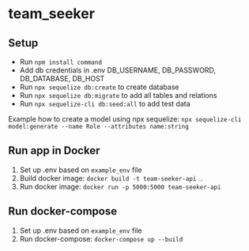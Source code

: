 # team_seeker


## Setup
 - Run `npm install command`
 - Add db credentials in .env DB_USERNAME, DB_PASSWORD, DB_DATABASE, DB_HOST
 - Run `npx sequelize db:create` to create database
 - Run `npx sequelize db:migrate` to add all tables and relations
 - Run `npx sequelize-cli db:seed:all` to add test data

Example how to create a model using npx sequelize:
`npx sequelize-cli model:generate --name Role --attributes name:string`


## Run app in Docker

1. Set up .env based on `example_env` file 
2. Build docker image:
`docker build -t team-seeker-api .`
3. Run docker image:
`docker run -p 5000:5000 team-seeker-api`

## Run docker-compose
1. Set up .env based on `example_env` file 
2. Run docker-compose:
`docker-compose up --build`